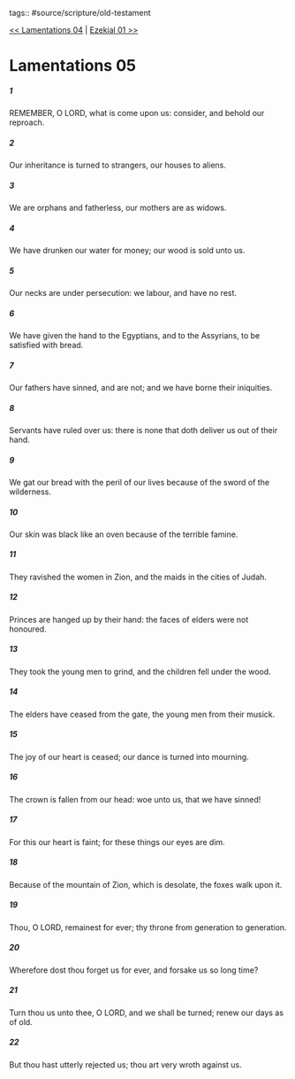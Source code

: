 tags:: #source/scripture/old-testament

[<< Lamentations 04](old-testament/25_Lamentations/Lamentations_04.md) | [Ezekial 01 >>](old-testament/26_Ezekiel/Ezekial_01.md)

# Lamentations 05

##### 1

REMEMBER, O LORD, what is come upon us: consider, and behold our reproach.

##### 2

Our inheritance is turned to strangers, our houses to aliens.

##### 3

We are orphans and fatherless, our mothers are as widows.

##### 4

We have drunken our water for money; our wood is sold unto us.

##### 5

Our necks are under persecution: we labour, and have no rest.

##### 6

We have given the hand to the Egyptians, and to the Assyrians, to be satisfied with bread.

##### 7

Our fathers have sinned, and are not; and we have borne their iniquities.

##### 8

Servants have ruled over us: there is none that doth deliver us out of their hand.

##### 9

We gat our bread with the peril of our lives because of the sword of the wilderness.

##### 10

Our skin was black like an oven because of the terrible famine.

##### 11

They ravished the women in Zion, and the maids in the cities of Judah.

##### 12

Princes are hanged up by their hand: the faces of elders were not honoured.

##### 13

They took the young men to grind, and the children fell under the wood.

##### 14

The elders have ceased from the gate, the young men from their musick.

##### 15

The joy of our heart is ceased; our dance is turned into mourning.

##### 16

The crown is fallen from our head: woe unto us, that we have sinned!

##### 17

For this our heart is faint; for these things our eyes are dim.

##### 18

Because of the mountain of Zion, which is desolate, the foxes walk upon it.

##### 19

Thou, O LORD, remainest for ever; thy throne from generation to generation.

##### 20

Wherefore dost thou forget us for ever, and forsake us so long time?

##### 21

Turn thou us unto thee, O LORD, and we shall be turned; renew our days as of old.

##### 22

But thou hast utterly rejected us; thou art very wroth against us.
